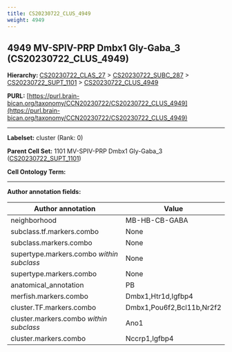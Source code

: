 ```yaml
---
title: CS20230722_CLUS_4949
weight: 4949
---
```

## 4949 MV-SPIV-PRP Dmbx1 Gly-Gaba_3 (CS20230722_CLUS_4949)
<b>Hierarchy: </b>
[CS20230722_CLAS_27](../CS20230722_CLAS_27) >
[CS20230722_SUBC_287](../CS20230722_SUBC_287) >
[CS20230722_SUPT_1101](../CS20230722_SUPT_1101) >
[CS20230722_CLUS_4949](../CS20230722_CLUS_4949)

**PURL:** [https://purl.brain-bican.org/taxonomy/CCN20230722/CS20230722_CLUS_4949](https://purl.brain-bican.org/taxonomy/CCN20230722/CS20230722_CLUS_4949)

---


**Labelset:** cluster (Rank: 0)

**Parent Cell Set:** 1101 MV-SPIV-PRP Dmbx1 Gly-Gaba_3 ([CS20230722_SUPT_1101](../CS20230722_SUPT_1101))



**Cell Ontology Term:** 

[MARKER GENES.]: #


---

[TRANSFERRED ANNOTATIONS.]: #


[AUTHOR ANNOTATION FIELDS.]: #


**Author annotation fields:**

| Author annotation | Value |
|-------------------|-------|
|neighborhood|MB-HB-CB-GABA|
|subclass.tf.markers.combo|None|
|subclass.markers.combo|None|
|supertype.markers.combo _within subclass_|None|
|supertype.markers.combo|None|
|anatomical_annotation|PB|
|merfish.markers.combo|Dmbx1,Htr1d,Igfbp4|
|cluster.TF.markers.combo|Dmbx1,Pou6f2,Bcl11b,Nr2f2|
|cluster.markers.combo _within subclass_|Ano1|
|cluster.markers.combo|Nccrp1,Igfbp4|
